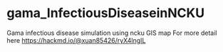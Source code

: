 # gama_InfectiousDiseaseinNCKU
Gama infectious disease simulation using ncku GIS map
For more detail here
https://hackmd.io/@xuan85426/ryX4lngIL
